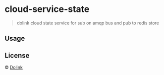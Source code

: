 # cloud-service-state 
> dolink cloud state service for sub on amqp bus and pub to redis store 

## Usage

## License

 © [Dolink](https://dolink.co)
